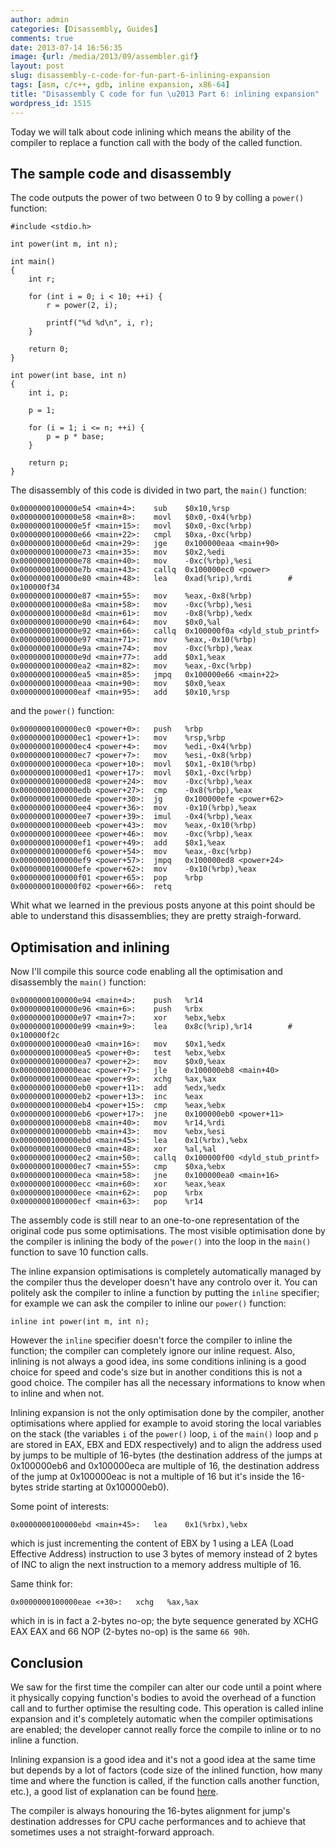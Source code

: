 ```yaml
---
author: admin
categories: [Disassembly, Guides]
comments: true
date: 2013-07-14 16:56:35
image: {url: /media/2013/09/assembler.gif}
layout: post
slug: disassembly-c-code-for-fun-part-6-inlining-expansion
tags: [asm, c/c++, gdb, inline expansion, x86-64]
title: "Disassembly C code for fun \u2013 Part 6: inlining expansion"
wordpress_id: 1515
---
```


Today we will talk about code inlining which means the ability of the compiler to replace a function call with the body of the called function.

<!-- more -->



## The sample code and disassembly



The code outputs the power of two between 0 to 9 by colling a `power()` function:


    
    
    #include <stdio.h>
    
    int power(int m, int n);
    
    int main() 
    {
        int r;
        
        for (int i = 0; i < 10; ++i) {
            r = power(2, i);
            
            printf("%d %d\n", i, r);
        }
        
        return 0;
    }
    
    int power(int base, int n) 
    {
        int i, p;
        
        p = 1;
        
        for (i = 1; i <= n; ++i) {
            p = p * base;
        }
        
        return p;
    }
    



The disassembly of this code is divided in two part, the `main()` function:


    
    
    0x0000000100000e54 <main+4>:	sub    $0x10,%rsp
    0x0000000100000e58 <main+8>:	movl   $0x0,-0x4(%rbp)
    0x0000000100000e5f <main+15>:	movl   $0x0,-0xc(%rbp)
    0x0000000100000e66 <main+22>:	cmpl   $0xa,-0xc(%rbp)
    0x0000000100000e6d <main+29>:	jge    0x100000eaa <main+90>
    0x0000000100000e73 <main+35>:	mov    $0x2,%edi
    0x0000000100000e78 <main+40>:	mov    -0xc(%rbp),%esi
    0x0000000100000e7b <main+43>:	callq  0x100000ec0 <power>
    0x0000000100000e80 <main+48>:	lea    0xad(%rip),%rdi        # 0x100000f34
    0x0000000100000e87 <main+55>:	mov    %eax,-0x8(%rbp)
    0x0000000100000e8a <main+58>:	mov    -0xc(%rbp),%esi
    0x0000000100000e8d <main+61>:	mov    -0x8(%rbp),%edx
    0x0000000100000e90 <main+64>:	mov    $0x0,%al
    0x0000000100000e92 <main+66>:	callq  0x100000f0a <dyld_stub_printf>
    0x0000000100000e97 <main+71>:	mov    %eax,-0x10(%rbp)
    0x0000000100000e9a <main+74>:	mov    -0xc(%rbp),%eax
    0x0000000100000e9d <main+77>:	add    $0x1,%eax
    0x0000000100000ea2 <main+82>:	mov    %eax,-0xc(%rbp)
    0x0000000100000ea5 <main+85>:	jmpq   0x100000e66 <main+22>
    0x0000000100000eaa <main+90>:	mov    $0x0,%eax
    0x0000000100000eaf <main+95>:	add    $0x10,%rsp
    



and the `power()` function:


    
    
    0x0000000100000ec0 <power+0>:	push   %rbp
    0x0000000100000ec1 <power+1>:	mov    %rsp,%rbp
    0x0000000100000ec4 <power+4>:	mov    %edi,-0x4(%rbp)
    0x0000000100000ec7 <power+7>:	mov    %esi,-0x8(%rbp)
    0x0000000100000eca <power+10>:	movl   $0x1,-0x10(%rbp)
    0x0000000100000ed1 <power+17>:	movl   $0x1,-0xc(%rbp)
    0x0000000100000ed8 <power+24>:	mov    -0xc(%rbp),%eax
    0x0000000100000edb <power+27>:	cmp    -0x8(%rbp),%eax
    0x0000000100000ede <power+30>:	jg     0x100000efe <power+62>
    0x0000000100000ee4 <power+36>:	mov    -0x10(%rbp),%eax
    0x0000000100000ee7 <power+39>:	imul   -0x4(%rbp),%eax
    0x0000000100000eeb <power+43>:	mov    %eax,-0x10(%rbp)
    0x0000000100000eee <power+46>:	mov    -0xc(%rbp),%eax
    0x0000000100000ef1 <power+49>:	add    $0x1,%eax
    0x0000000100000ef6 <power+54>:	mov    %eax,-0xc(%rbp)
    0x0000000100000ef9 <power+57>:	jmpq   0x100000ed8 <power+24>
    0x0000000100000efe <power+62>:	mov    -0x10(%rbp),%eax
    0x0000000100000f01 <power+65>:	pop    %rbp
    0x0000000100000f02 <power+66>:	retq  
    



Whit what we learned in the previous posts anyone at this point should be able to understand this disassemblies; they are pretty straigh-forward.



## Optimisation and inlining



Now I'll compile this source code enabling all the optimisation and disassembly the `main()` function:


    
    
    0x0000000100000e94 <main+4>:	push   %r14
    0x0000000100000e96 <main+6>:	push   %rbx
    0x0000000100000e97 <main+7>:	xor    %ebx,%ebx
    0x0000000100000e99 <main+9>:	lea    0x8c(%rip),%r14        # 0x100000f2c
    0x0000000100000ea0 <main+16>:	mov    $0x1,%edx
    0x0000000100000ea5 <power+0>:	test   %ebx,%ebx
    0x0000000100000ea7 <power+2>:	mov    $0x0,%eax
    0x0000000100000eac <power+7>:	jle    0x100000eb8 <main+40>
    0x0000000100000eae <power+9>:	xchg   %ax,%ax
    0x0000000100000eb0 <power+11>:	add    %edx,%edx
    0x0000000100000eb2 <power+13>:	inc    %eax
    0x0000000100000eb4 <power+15>:	cmp    %eax,%ebx
    0x0000000100000eb6 <power+17>:	jne    0x100000eb0 <power+11>
    0x0000000100000eb8 <main+40>:	mov    %r14,%rdi
    0x0000000100000ebb <main+43>:	mov    %ebx,%esi
    0x0000000100000ebd <main+45>:	lea    0x1(%rbx),%ebx
    0x0000000100000ec0 <main+48>:	xor    %al,%al
    0x0000000100000ec2 <main+50>:	callq  0x100000f00 <dyld_stub_printf>
    0x0000000100000ec7 <main+55>:	cmp    $0xa,%ebx
    0x0000000100000eca <main+58>:	jne    0x100000ea0 <main+16>
    0x0000000100000ecc <main+60>:	xor    %eax,%eax
    0x0000000100000ece <main+62>:	pop    %rbx
    0x0000000100000ecf <main+63>:	pop    %r14
    



The assembly code is still near to an one-to-one representation of the original code pus some optimisations. The most visible optimisation done by the compiler is inlining the body of the `power()` into the loop in the `main()` function to save 10 function calls. 

The inline expansion optimisations is completely automatically managed by the compiler thus the developer doesn't have any controlo over it. You can politely ask the compiler to inline a function by putting the `inline` specifier; for example we can ask the compiler to inline our `power()` function:


    
    
    inline int power(int m, int n);
    



However the `inline` specifier doesn't force the compiler to inline the function; the compiler can completely ignore our inline request. Also, inlining is not always a good idea, ins some conditions inlining is a good choice for speed and code's size but in another conditions this is not a good choice. The compiler has all the necessary informations to know when to inline and when not.

Inlining expansion is not the only optimisation done by the compiler, another optimisations where applied for example to avoid storing the local variables on the stack (the variables  `i` of the `power()` loop, `i` of the `main()` loop and `p` are stored in EAX, EBX and EDX respectively) and to align the address used by jumps to be multiple of 16-bytes (the destination address of the jumps at 0x100000eb6 and 0x100000eca are multiple of 16, the destination address of the jump at 0x100000eac is not a multiple of 16 but it's inside the 16-bytes stride starting at 0x100000eb0).

Some point of interests:


    
    
    0x0000000100000ebd <main+45>:	lea    0x1(%rbx),%ebx
    



which is just incrementing the content of EBX by 1 using a LEA (Load Effective Address) instruction to use 3 bytes of memory instead of 2 bytes of INC to align the next instruction to a memory address multiple of 16.

Same think for:


    
    
    0x0000000100000eae <+30>:	xchg   %ax,%ax
    



which in is in fact a 2-bytes no-op; the byte sequence generated by XCHG EAX EAX and 66 NOP (2-bytes no-op) is the same `66 90h`.



## Conclusion



We saw for the first time the compiler can alter our code until a point where it physically copying function's bodies to avoid the overhead of a function call and to further optimise the resulting code. This operation is called inline expansion and it's completely automatic when the compiler optimisations are enabled; the developer cannot really force the compile to inline or to no inline a function. 

Inlining expansion is a good idea and it's not a good idea at the same time but depends by a lot of factors (code size of the inlined function, how many time and where the function is called, if the function calls another function, etc.), a good list of explanation can be found [here](http://www.parashift.com/c++-faq/inline-and-perf.html). 

The compiler is always honouring the 16-bytes alignment for jump's destination addresses for CPU cache performances and to achieve that sometimes uses a not straight-forward approach.
